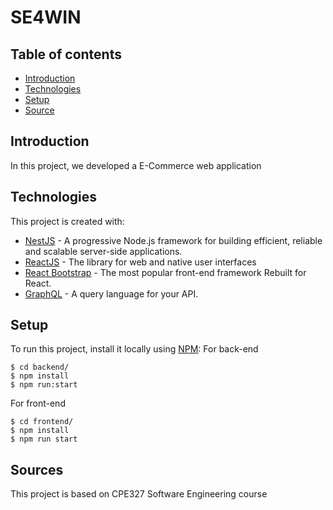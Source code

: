 # SE4WIN
## Table of contents
* [Introduction](#introduction)
* [Technologies](#technologies)
* [Setup](#setup)
* [Source](#source)

## Introduction
In this project, we developed a E-Commerce web application

## Technologies
This project is created with:
* [NestJS](https://nestjs.com/) - A progressive Node.js framework for building efficient, reliable and scalable server-side applications.
* [ReactJS](https://react.dev/) - The library for web and native user interfaces
* [React Bootstrap](https://react-bootstrap.github.io/) - The most popular front-end framework Rebuilt for React.
* [GraphQL](https://graphql.org/) - A query language for your API.

## Setup
To run this project, install it locally using [NPM](https://www.npmjs.com/):
For back-end
```
$ cd backend/
$ npm install
$ npm run:start
```
For front-end
```
$ cd frontend/
$ npm install
$ npm run start
```

## Sources
This project is based on CPE327 Software Engineering course
